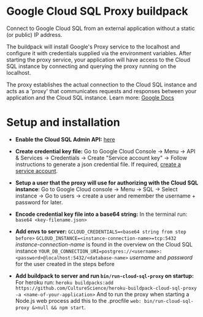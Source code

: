 # Google Cloud SQL Proxy buildpack
Connect to Google Cloud SQL from an external application without a static (or public) IP address.

The buildpack will install Google's Proxy service to the localhost and configure it with credentials supplied via the environment variables. After starting the proxy service, your application will have access to the Cloud SQL instance by connecting and querying the proxy running on the localhost.

The proxy establishes the actual connection to the Cloud SQL instance and acts as a 'proxy' that communicates requests and responses between your application and the Cloud SQL instance. Learn more: [Google Docs](https://cloud.google.com/sql/docs/postgres/connect-external-app)


# Setup and installation

* **Enable the Cloud SQL Admin API:** [here](https://cloud.google.com/sql/docs/postgres/connect-external-app#enable-api)

* **Create credential key file:** Go to Google Cloud Console -> Menu -> API & Services -> Credentials -> Create "Service account key" -> Follow instructions to generate a json credential file. If required, [create a service account](https://cloud.google.com/sql/docs/postgres/connect-external-app#4_if_required_by_your_authentication_method_create_a_service_account).

* **Setup a user that the proxy will use for authorizing with the Cloud SQL instance**: Go to Google Cloud console -> Menu -> SQL -> Select instance -> Go to users -> create a user and remember the username + password for later.

* **Encode credential key file into a base64 string:** In the terminal run: `base64 <key-filename.json>`

* **Add envs to server:**
`GCLOUD_CREDENTIALS=<base64 string from step before>`
`GCLOUD_INSTANCE=<instance-connection-name>=tcp:5432` *instance-connection-name* is found in the overview on the Cloud SQL instance
`YOUR_DB_CONNECTION_URI=postgres://<username>:<password>@localhost:5432/<database-name>` *username* and *password* for the user created in the steps before

* **Add buildpack to server and run `bin/run-cloud-sql-proxy` on startup:**
For heroku run: `heroku buildpacks:add https://github.com/CultureScience/heroku-buildpack-cloud-sql-proxy -a <name-of-your-application>`
And to run the proxy when starting a Node.js web process add this to the .procfile `web: bin/run-cloud-sql-proxy &>null && npm start`.
